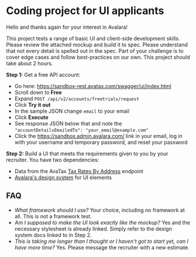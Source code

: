 # Coding project for UI applicants
Hello and thanks again for your interest in Avalara!

This project tests a range of basic UI and client-side development skills. Please review the attached mockup and build it to spec. Please understand that not every detail is spelled out in the spec. Part of your challenge is to cover edge cases and  follow best-practices on our own. This project should take about 2 hours.

**Step 1:** 
Get a free API account: 
- Go here: https://sandbox-rest.avatax.com/swagger/ui/index.html
- Scroll down to **Free**
- Expand `POST /api/v2/accounts/freetrials/request`
- Click **Try it out**
- In the sample JSON change `email` to your email
- Click **Execute**
- See response JSON below that and note the `"accountDetailsEmailedTo": "your_email@example.com"`
- Click the https://sandbox.admin.avalara.com/ link in your email, log in with your username and temporary password, and reset your password

**Step 2:**
Build a UI that meets the requirements given to you by your recruiter. You have two dependencies:
- Data from the AvaTax [Tax Rates By Address](https://developer.avalara.com/api-reference/avatax/rest/v2/methods/Free/TaxRatesByAddress/) endpoint
- [Avalara's design system](https://s-docs.assets.avalara.com) for UI elements

## FAQ
- _What framework should I use?_ Your choice, including no framework at all. This is not a framework test.
- _Am I supposed to make the UI look exactly like the mockup?_ Yes and the necessary stylesheet is already linked. Simply refer to the design system docs linked to in Step 2.
- _This is taking me longer than I thought or I haven't got to start yet, can I have more time?_ Yes. Please message the recruiter with a new estimate.
